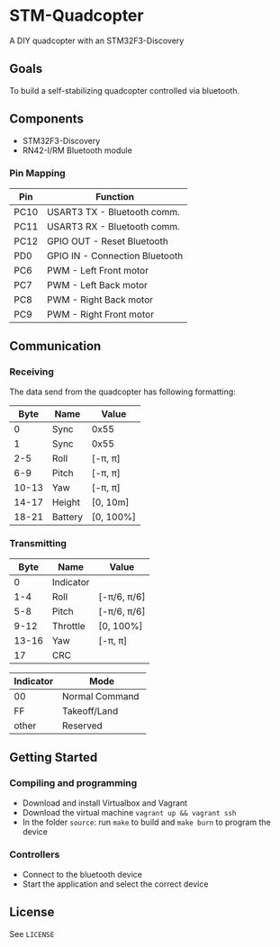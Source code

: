 # STM-Quadcopter

A DIY quadcopter with an STM32F3-Discovery

## Goals

To build a self-stabilizing quadcopter controlled via bluetooth.

## Components

* STM32F3-Discovery
* RN42-I/RM Bluetooth module

### Pin Mapping

| Pin  | Function                       |
| ---  | --------                       |
| PC10 | USART3 TX - Bluetooth comm.    |
| PC11 | USART3 RX - Bluetooth comm.    |
| PC12 | GPIO OUT - Reset Bluetooth     |
| PD0  | GPIO IN - Connection Bluetooth |
| PC6  | PWM - Left Front motor         |
| PC7  | PWM - Left Back motor          |
| PC8  | PWM - Right Back motor         |
| PC9  | PWM - Right Front motor        |

## Communication

### Receiving

The data send from the quadcopter has following formatting:

| Byte  | Name    | Value     |
| ---   | ---     | ---       |
| 0     | Sync    | 0x55      |
| 1     | Sync    | 0x55      |
| 2-5   | Roll    | [-π, π]   |
| 6-9   | Pitch   | [-π, π]   |
| 10-13 | Yaw     | [-π, π]   |
| 14-17 | Height  | [0, 10m]  |
| 18-21 | Battery | [0, 100%] |

### Transmitting

| Byte  | Name      | Value       |
| ---   | ----      | ---         |
| 0     | Indicator |             |
| 1-4   | Roll      | [-π/6, π/6] |
| 5-8   | Pitch     | [-π/6, π/6] |
| 9-12  | Throttle  | [0, 100%]   |
| 13-16 | Yaw       | [-π, π]     |
| 17    | CRC       |             |

| Indicator | Mode            |
| ---       | ---             |
| 00        | Normal Command  |
| FF        | Takeoff/Land    |
| other     | Reserved        |

## Getting Started

### Compiling and programming
  - Download and install Virtualbox and Vagrant
  - Download the virtual machine `vagrant up && vagrant ssh`
  - In the folder `source`: run `make` to build and `make burn` to program the
    device

### Controllers
  - Connect to the bluetooth device
  - Start the application and select the correct device

## License
See `LICENSE`
